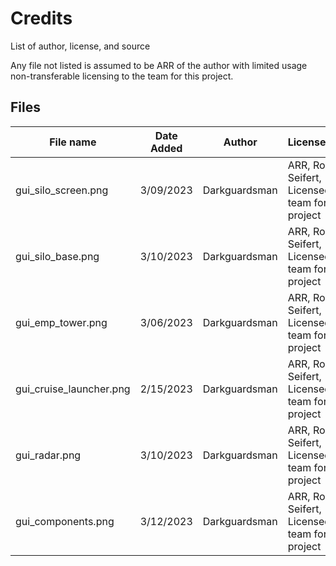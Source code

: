 # Credits

List of author, license, and source

Any file not listed is assumed to be ARR of the author with limited usage non-transferable licensing to the team for this project.

## Files

| File name               | Date Added | Author        | License/Owner                                      |
|-------------------------|------------|---------------|----------------------------------------------------|
| gui_silo_screen.png     | 3/09/2023  | Darkguardsman | ARR, Robin Seifert, Licensed to team for project   |
| gui_silo_base.png       | 3/10/2023  | Darkguardsman | ARR, Robin Seifert, Licensed to team for project   |
| gui_emp_tower.png       | 3/06/2023  | Darkguardsman | ARR, Robin Seifert, Licensed to team for project   |
| gui_cruise_launcher.png | 2/15/2023  | Darkguardsman | ARR, Robin Seifert, Licensed to team for project   |
| gui_radar.png           | 3/10/2023  | Darkguardsman | ARR, Robin Seifert, Licensed to team for project   |
| gui_components.png      | 3/12/2023  | Darkguardsman | ARR, Robin Seifert, Licensed to team for project   |